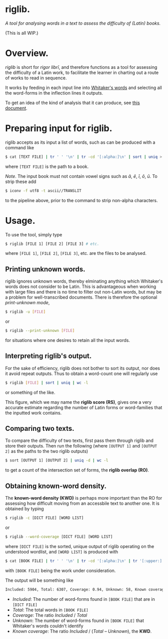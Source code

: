 # riglib.
_A tool for analysing words in a text to assess the difficulty of (Latin) books._

(This is all WIP.)

# Overview.

_riglib_ is short for _rigor librī_, and therefore functions as a tool for assessing the difficulty
of a Latin work, to facilitate the learner in charting out a route of works to read in sequence.

It works by feeding in each input line into 
[Whitaker's words](http://archives.nd.edu/whitaker/words.htm)
and selecting all the word-forms in the inflection lines it outputs. 

To get an idea of the kind of analysis that it can produce, see [this document](ANALYSES.md).

# Preparing input for riglib.

riglib accepts as its input a list of words, such as can be produced with a command like
```bash
$ cat [TEXT FILE] | tr ' ' '\n' | tr -cd '[:alpha:]\n' | sort | uniq > word-list.txt
```
where `[TEXT FILE]` is the path to a book.

_Note_. The input book must not contain vowel signs such as _ā_, _ē_, _ī_, _ō_, _ū_. To strip these
add
```bash
$ iconv -f utf8 -t ascii//TRANSLIT
```
to the pipeline above, prior to the command to strip non-alpha characters.

# Usage.

To use the tool, simply type
```bash
$ riglib [FILE 1] [FILE 2] [FILE 3] # etc.
```
where `[FILE 1]`, `[FILE 2]`, `[FILE 3]`, etc. are the files to be analysed.

## Printing unknown words.

riglib ignores unknown words, thereby elminating anything which Whitaker's words does not consider
to be Latin. This is advantageous when working with large files and there is no time to filter out
non-Latin words, but may be a problem for well-transcribed documents. There is therefore the
optional _print-unknown mode_,
```bash
$ riglib -u [FILE]
```
or
```bash
$ riglib --print-unknown [FILE]
```
for situations where one desires to retain all the input words.

## Interpreting riglib's output.

For the sake of efficiency, riglib does not bother to sort its output, nor does it avoid repeat
outputs. Thus to obtain a word-count one will regularly use
```bash
$ riglib [FILE] | sort | uniq | wc -l
```
or something of the like.

This figure, which we may name the **riglib score (RS)**, gives one a very accurate estimate
regarding the number of Latin forms or word-families that the inputted work contains.

## Comparing two texts.

To compare the difficulty of two texts, first pass them through riglib and store their outputs. Then
run the following (where `[OUTPUT 1]` and `[OUTPUT 2]` as the paths to the two riglib outputs)
```bash
$ sort [OUTPUT 1] [OUTPUT 2] | uniq -d | wc -l
```
to get a count of the intersection set of forms, the **riglib overlap (RO)**.


## Obtaining known-word density.

The **known-word density (KWD)** is perhaps more important than the RO for assessing how difficult
moving from an accessbile text to another one. It is obtained by typing
```bash
$ riglib -c [DICT FILE] [WORD LIST]
```
or
```bash
$ riglib --word-coverage [DICT FILE] [WORD LIST]
```
where `[DICT FILE]` is the sorted, unique output of riglib operating on the understood wordlist, and
`[WORD LIST]` is produced with
```bash
$ cat [BOOK FILE] | tr ' ' '\n' | tr -cd '[:alpha:]\n' | tr '[:upper:]' '[:lower:]' | sort > [WORD LIST]
```
with `[BOOK FILE]` being the work under consideration.

The output will be something like
```bash
Included: 5904, Total: 6307, Coverage: 0.94, Unknown: 58, Known coverage: 0.94 # exemplary figures
```
- _Included_: The number of word-forms found in `[BOOK FILE]` that are in `[DICT FILE]`
- _Total_: The total words in `[BOOK FILE]`
- _Coverage_: The ratio _Included_ / _Total_
- _Unknown_: The number of word-forms found in `[BOOK FILE]` that Whitaker's words couldn't identify
- _Known coverage_: The ratio _Included_ / (_Total_ – _Unknown_), the **KWD**.
